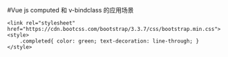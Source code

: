 #Vue js computed 和 v-bindclass 的应用场景

```
<link rel="stylesheet" href="https://cdn.bootcss.com/bootstrap/3.3.7/css/bootstrap.min.css">
<style>
    .completed{ color: green; text-decoration: line-through; }
</style>


```